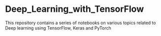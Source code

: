# Deep_Learning_with_TensorFlow
 This repository contains a series of notebooks on various topics related to Deep learning using TensorFlow, Keras and PyTorch
